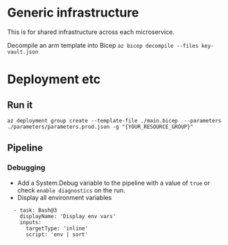 # Generic infrastructure
This is for shared infrastructure across each microservice.

Decompile an arm template into Bicep
`az bicep decompile --files key-vault.json`

# Deployment etc

## Run it
`az deployment group create --template-file ./main.bicep  --parameters ./parameters/parameters.prod.json -g "{YOUR_RESOURCE_GROUP}"`


## Pipeline
### Debugging
- Add a System.Debug variable to the pipeline with a value of `true` or check `enable diagnostics` on the run.
- Display all environment variables
```
  - task: Bash@3
    displayName: 'Display env vars'
    inputs:
      targetType: 'inline'
      script: 'env | sort'
```